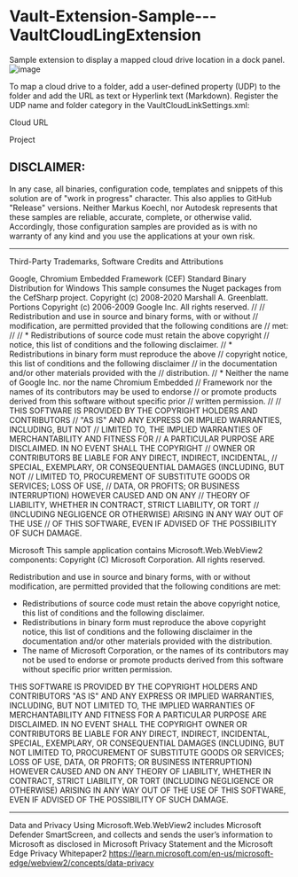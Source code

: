 # Vault-Extension-Sample---VaultCloudLingExtension
Sample extension to display a mapped cloud drive location in a dock panel.
![image](https://github.com/user-attachments/assets/b88c68dc-f41b-4398-8a16-b083e95b078a)

To map a cloud drive to a folder, add a user-defined property (UDP) to the folder and add the URL as text or Hyperlink text (Markdown).
Register the UDP name and folder category in the VaultCloudLinkSettings.xml:
  <!-- Configure the display name of the Vault User Defined Property containing the link to the cloud drive or page to load -->
  <CloudLinkProperty>Cloud URL</CloudLinkProperty>

  <!-- Configure the foöder category that contains the Cloud URL-->
  <VaultFolderCat>Project</VaultFolderCat>


DISCLAIMER:
---------------------------------
In any case, all binaries, configuration code, templates and snippets of this solution are of "work in progress" character.
This also applies to GitHub "Release" versions.
Neither Markus Koechl, nor Autodesk represents that these samples are reliable, accurate, complete, or otherwise valid. 
Accordingly, those configuration samples are provided as is with no warranty of any kind and you use the applications at your own risk.

---------------------------------
Third-Party Trademarks, Software Credits and Attributions

Google, Chromium Embedded Framework (CEF) Standard Binary Distribution for Windows
This sample consumes the Nuget packages from the CefSharp project.
Copyright (c) 2008-2020 Marshall A. Greenblatt. Portions Copyright (c)
2006-2009 Google Inc. All rights reserved.
//
// Redistribution and use in source and binary forms, with or without
// modification, are permitted provided that the following conditions are
// met:
//
//    * Redistributions of source code must retain the above copyright
// notice, this list of conditions and the following disclaimer.
//    * Redistributions in binary form must reproduce the above
// copyright notice, this list of conditions and the following disclaimer
// in the documentation and/or other materials provided with the
// distribution.
//    * Neither the name of Google Inc. nor the name Chromium Embedded
// Framework nor the names of its contributors may be used to endorse
// or promote products derived from this software without specific prior
// written permission.
//
// THIS SOFTWARE IS PROVIDED BY THE COPYRIGHT HOLDERS AND CONTRIBUTORS
// "AS IS" AND ANY EXPRESS OR IMPLIED WARRANTIES, INCLUDING, BUT NOT
// LIMITED TO, THE IMPLIED WARRANTIES OF MERCHANTABILITY AND FITNESS FOR
// A PARTICULAR PURPOSE ARE DISCLAIMED. IN NO EVENT SHALL THE COPYRIGHT
// OWNER OR CONTRIBUTORS BE LIABLE FOR ANY DIRECT, INDIRECT, INCIDENTAL,
// SPECIAL, EXEMPLARY, OR CONSEQUENTIAL DAMAGES (INCLUDING, BUT NOT
// LIMITED TO, PROCUREMENT OF SUBSTITUTE GOODS OR SERVICES; LOSS OF USE,
// DATA, OR PROFITS; OR BUSINESS INTERRUPTION) HOWEVER CAUSED AND ON ANY
// THEORY OF LIABILITY, WHETHER IN CONTRACT, STRICT LIABILITY, OR TORT
// (INCLUDING NEGLIGENCE OR OTHERWISE) ARISING IN ANY WAY OUT OF THE USE
// OF THIS SOFTWARE, EVEN IF ADVISED OF THE POSSIBILITY OF SUCH DAMAGE.


Microsoft
This sample application contains Microsoft.Web.WebView2 components:
Copyright (C) Microsoft Corporation. All rights reserved.

Redistribution and use in source and binary forms, with or without
modification, are permitted provided that the following conditions are
met:

   * Redistributions of source code must retain the above copyright
notice, this list of conditions and the following disclaimer.
   * Redistributions in binary form must reproduce the above
copyright notice, this list of conditions and the following disclaimer
in the documentation and/or other materials provided with the
distribution.
   * The name of Microsoft Corporation, or the names of its contributors 
may not be used to endorse or promote products derived from this
software without specific prior written permission.

THIS SOFTWARE IS PROVIDED BY THE COPYRIGHT HOLDERS AND CONTRIBUTORS
"AS IS" AND ANY EXPRESS OR IMPLIED WARRANTIES, INCLUDING, BUT NOT
LIMITED TO, THE IMPLIED WARRANTIES OF MERCHANTABILITY AND FITNESS FOR
A PARTICULAR PURPOSE ARE DISCLAIMED. IN NO EVENT SHALL THE COPYRIGHT
OWNER OR CONTRIBUTORS BE LIABLE FOR ANY DIRECT, INDIRECT, INCIDENTAL,
SPECIAL, EXEMPLARY, OR CONSEQUENTIAL DAMAGES (INCLUDING, BUT NOT
LIMITED TO, PROCUREMENT OF SUBSTITUTE GOODS OR SERVICES; LOSS OF USE,
DATA, OR PROFITS; OR BUSINESS INTERRUPTION) HOWEVER CAUSED AND ON ANY
THEORY OF LIABILITY, WHETHER IN CONTRACT, STRICT LIABILITY, OR TORT
(INCLUDING NEGLIGENCE OR OTHERWISE) ARISING IN ANY WAY OUT OF THE USE
OF THIS SOFTWARE, EVEN IF ADVISED OF THE POSSIBILITY OF SUCH DAMAGE.


---------------------------------
Data and Privacy
Using Microsoft.Web.WebView2 includes Microsoft Defender SmartScreen, and collects and sends the user’s information to Microsoft as disclosed in Microsoft Privacy Statement and the Microsoft Edge Privacy Whitepaper2
https://learn.microsoft.com/en-us/microsoft-edge/webview2/concepts/data-privacy

